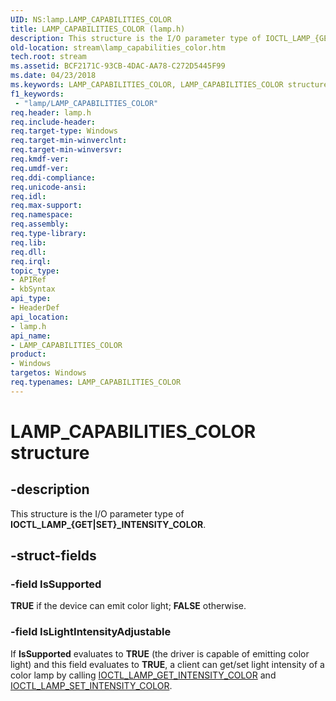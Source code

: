 ```yaml
---
UID: NS:lamp.LAMP_CAPABILITIES_COLOR
title: LAMP_CAPABILITIES_COLOR (lamp.h)
description: This structure is the I/O parameter type of IOCTL_LAMP_{GET|SET}_INTENSITY_COLOR.
old-location: stream\lamp_capabilities_color.htm
tech.root: stream
ms.assetid: BCF2171C-93CB-4DAC-AA78-C272D5445F99
ms.date: 04/23/2018
ms.keywords: LAMP_CAPABILITIES_COLOR, LAMP_CAPABILITIES_COLOR structure [Streaming Media Devices], lamp/LAMP_CAPABILITIES_COLOR, stream.lamp_capabilities_color
f1_keywords:
 - "lamp/LAMP_CAPABILITIES_COLOR"
req.header: lamp.h
req.include-header: 
req.target-type: Windows
req.target-min-winverclnt: 
req.target-min-winversvr: 
req.kmdf-ver: 
req.umdf-ver: 
req.ddi-compliance: 
req.unicode-ansi: 
req.idl: 
req.max-support: 
req.namespace: 
req.assembly: 
req.type-library: 
req.lib: 
req.dll: 
req.irql: 
topic_type:
- APIRef
- kbSyntax
api_type:
- HeaderDef
api_location:
- lamp.h
api_name:
- LAMP_CAPABILITIES_COLOR
product:
- Windows
targetos: Windows
req.typenames: LAMP_CAPABILITIES_COLOR
---
```


# LAMP_CAPABILITIES_COLOR structure


## -description


This structure is the I/O parameter type of <b>IOCTL_LAMP_{GET|SET}_INTENSITY_COLOR</b>.


## -struct-fields




### -field IsSupported

<b>TRUE</b> if the device can emit color light; <b>FALSE</b> otherwise.


### -field IsLightIntensityAdjustable

If <b>IsSupported</b> evaluates to <b>TRUE</b> (the driver is capable of emitting color light) and this field evaluates to <b>TRUE</b>, a client can get/set light intensity of a color lamp by calling <a href="https://docs.microsoft.com/windows-hardware/drivers/ddi/lamp/ni-lamp-ioctl_lamp_get_intensity_color">IOCTL_LAMP_GET_INTENSITY_COLOR</a> and <a href="https://docs.microsoft.com/windows-hardware/drivers/ddi/lamp/ni-lamp-ioctl_lamp_set_intensity_color">IOCTL_LAMP_SET_INTENSITY_COLOR</a>.


